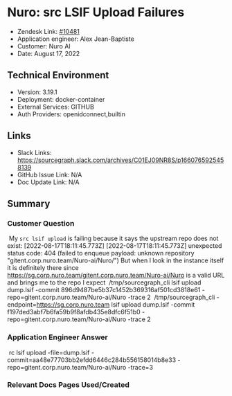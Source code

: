 ​
# Nuro: src LSIF Upload Failures <!-- Ticket Title  Hint: include keywords to make it searchable -->

- Zendesk Link: [#10481](https://sourcegraph.zendesk.com/agent/tickets/10481)
- Application engineer: Alex Jean-Baptiste
- Customer: Nuro AI <!-- Redact if this contains personally identifying information -->
- Date: August 17, 2022

<!-- Data populated from integration, speak to Ben Gordon or Michael Bali if not working -->
<!-- During Internal team trial, fill missing data manually (we are waiting for all data to sync) -->

## Technical Environment
- Version: 3.19.1​
- Deployment: docker-container
- External Services: GITHUB
- Auth Providers: openidconnect,builtin


## Links
<!-- Data for application engineer manual entry -->
- Slack Links: https://sourcegraph.slack.com/archives/C01EJ09NR8S/p1660765925458139
- GitHub Issue Link: N/A
- Doc Update Link: N/A
​
## Summary
### Customer Question
​
​My `src lsif upload` is failing because it says the upstream repo does not exist:
[2022-08-17T18:11:45.773Z] [2022-08-17T18:11:45.773Z] unexpected status code: 404 (failed to enqueue payload: unknown repository "gitent.corp.nuro.team/Nuro-ai/Nuro/")
But when I look in the instance itself it is definitely there since https://sg.corp.nuro.team/gitent.corp.nuro.team/Nuro-ai/Nuro is a valid URL and brings me to the repo I expect
​
/tmp/sourcegraph_cli lsif upload dump.lsif -commit 896d9487be5b37c1452b369316af501cd3818e61 -repo=gitent.corp.nuro.team/Nuro-ai/Nuro -trace 2
​
/tmp/sourcegraph_cli -endpoint=https://sg.corp.nuro.team lsif upload dump.lsif -commit f197ded3abf7b6fa59b9f8afdb435e8dfc6f51b0 -repo=gitent.corp.nuro.team/Nuro-ai/Nuro -trace 2

### Application Engineer Answer
​
rc lsif upload -file=dump.lsif -commit=aa48e77703bb2efdd6446c284b556158014b8e33 -repo=gitent.corp.nuro.team/Nuro-ai/Nuro -trace=3
​
​
​
### Relevant Docs Pages Used/Created

<!-- Once complete, upload a copy to https://github.com/sourcegraph/support-tools-internal/tree/main/resolved-tickets as a .md file -->
<!-- Name the file 10481.md -->
